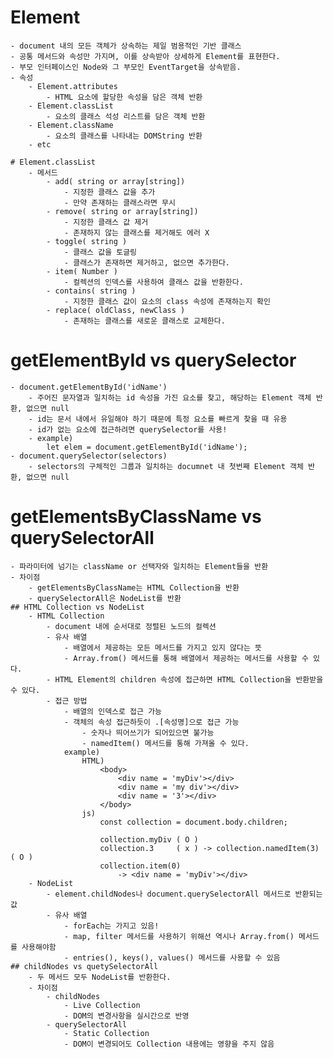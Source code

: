 # Element
    - document 내의 모든 객체가 상속하는 제일 범용적인 기반 클래스
    - 공통 메서드와 속성만 가지며, 이를 상속받아 상세하게 Element를 표현한다.
    - 부모 인터페이스인 Node와 그 부모인 EventTarget을 상속받음.
    - 속성
        - Element.attributes
            - HTML 요소에 할당한 속성을 담은 객체 반환
        - Element.classList
            - 요소의 클래스 석성 리스트를 담은 객체 반환
        - Element.className
            - 요소의 클래스를 나타내는 DOMString 반환
        - etc

    # Element.classList
        - 메서드
            - add( string or array[string])
                - 지정한 클래스 값을 추가
                - 만약 존재하는 클래스라면 무시
            - remove( string or array[string])
                - 지정한 클래스 값 제거
                - 존재하지 않는 클래스를 제거해도 에러 X
            - toggle( string )
                - 클래스 값을 토글링
                - 클래스가 존재하면 제거하고, 없으면 추가한다.
            - item( Number )
                - 컬렉션의 인덱스를 사용하여 클래스 값을 반환한다.
            - contains( string )
                - 지정한 클래스 값이 요소의 class 속성에 존재하는지 확인
            - replace( oldClass, newClass )
                - 존재하는 클래스를 새로운 클래스로 교체한다.
                
# getElementById vs querySelector
    - document.getElementById('idName')
        - 주어진 문자열과 일치하는 id 속성을 가진 요소를 찾고, 해당하는 Element 객체 반환, 없으면 null
        - id는 문서 내에서 유일해야 하기 때문에 특정 요소를 빠르게 찾을 때 유용
        - id가 없는 요소에 접근하려면 querySelector를 사용!
        - example)
            let elem = document.getElementById('idName');
    - document.querySelector(selectors)
        - selectors의 구체적인 그룹과 일치하는 documnet 내 첫번째 Element 객체 반환, 없으면 null

# getElementsByClassName vs querySelectorAll
    - 파라미터에 넘기는 className or 선택자와 일치하는 Element들을 반환
    - 차이점
        - getElementsByClassName는 HTML Collection을 반환
        - querySelectorAll은 NodeList를 반환
    ## HTML Collection vs NodeList
        - HTML Collection
            - document 내에 순서대로 정렬된 노드의 컬렉션
            - 유사 배열
                - 배열에서 제공하는 모든 메서드를 가지고 있지 않다는 뜻
                - Array.from() 메서드를 통해 배열에서 제공하는 메서드를 사용할 수 있다.
            - HTML Element의 children 속성에 접근하면 HTML Collection을 반환받을 수 있다.
            - 접근 방법
                - 배열의 인덱스로 접근 가능
                - 객체의 속성 접근하듯이 .[속성명]으로 접근 가능
                    - 숫자나 띄어쓰기가 되어있으면 불가능
                    - namedItem() 메서드를 통해 가져올 수 있다.
                example)
                    HTML)
                        <body>
                            <div name = 'myDiv'></div>
                            <div name = 'my div'></div>
                            <div name = '3'></div>
                        </body>
                    js)
                        const collection = document.body.children;

                        collection.myDiv ( O )
                        collection.3     ( x ) -> collection.namedItem(3)  ( O )
                        collection.item(0)
                            -> <div name = 'myDiv'></div>
        - NodeList
            - element.childNodes나 document.querySelectorAll 메서드로 반환되는 값
            - 유사 배열
                - forEach는 가지고 있음!
                - map, filter 메서드를 사용하기 위해선 역시나 Array.from() 메서드를 사용해야함
                - entries(), keys(), values() 메서드를 사용할 수 있음
    ## childNodes vs quetySelectorAll
        - 두 메서드 모두 NodeList를 반환한다.
        - 차이점
            - childNodes
                - Live Collection
                - DOM의 변경사항을 실시간으로 반영
            - querySelectorAll
                - Static Collection
                - DOM이 변경되어도 Collection 내용에는 영향을 주지 않음
